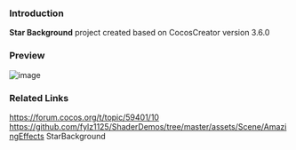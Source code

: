 ### Introduction
**Star Background** project created based on CocosCreator version 3.6.0

### Preview
![image](../../../image/202207/2022070402.png)

### Related Links
https://forum.cocos.org/t/topic/59401/10        
https://github.com/fylz1125/ShaderDemos/tree/master/assets/Scene/AmazingEffects StarBackground